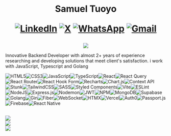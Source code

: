 <h1 align="center"> Samuel Tuoyo 
    
[![LinkedIn](https://img.shields.io/badge/LinkedIn-%230077B5.svg?logo=linkedin&logoColor=white)](https://www.linkedin.com/in/samuel-tuoyo-%F0%9F%93%A2-8568b62b6/) [![X](https://img.shields.io/badge/X-black.svg?logo=X&logoColor=white)](https://twitter.com/Tuoyos26091) 
[![WhatsApp](https://img.shields.io/badge/WhatsApp-green.svg?logo=WhatsApp&logoColor=white)](https://wa.me/2349161591177) 
[![Gmail](https://img.shields.io/badge/-Gmail-c14438?style=flat&logo=Gmail&logoColor=white)](mailto:samueltuoyo9082@gmail.com)

</h1>

<p align="center">
    <img src="https://github-profile-summary-cards.vercel.app/api/cards/profile-details?username=samueltuoyo15&theme=github"
        </p>

<p align='left'>Innovative Backend Developer with almost 2+ years of experience researching and developing solutions that meet client's satisfaction. i work with JavaScript, Typescript and Golang</p>

![HTML5](https://img.shields.io/badge/html5-%23E34F26.svg?style=for-the-badge&logo=html5&logoColor=white)![CSS3](https://img.shields.io/badge/css3-%231572B6.svg?style=for-the-badge&logo=css3&logoColor=white)![JavaScript](https://img.shields.io/badge/javascript-%23323330.svg?style=for-the-badge&logo=javascript&logoColor=%23F7DF1E)![TypeScript](https://img.shields.io/badge/typescript-%23007ACC.svg?style=for-the-badge&logo=typescript&logoColor=white)![React](https://img.shields.io/badge/react-%2320232a.svg?style=for-the-badge&logo=react&logoColor=%2361DAFB)![React Query](https://img.shields.io/badge/-React%20Query-FF4154?style=for-the-badge&logo=react%20query&logoColor=white)![React Router](https://img.shields.io/badge/React_Router-CA4245?style=for-the-badge&logo=react-router&logoColor=white)![React Hook Form](https://img.shields.io/badge/React%20Hook%20Form-%23EC5990.svg?style=for-the-badge&logo=reacthookform&logoColor=white)![Recharts](https://img.shields.io/badge/recharts-%2348CAE4.svg?style=for-the-badge&logo=recharts&logoColor=white)![Chart.js](https://img.shields.io/badge/chart.js-F5788D.svg?style=for-the-badge&logo=chart.js&logoColor=white)![Context API](https://img.shields.io/badge/Context_API-%2320232a.svg?style=for-the-badge&logo=react&logoColor=white)![Stunk](https://img.shields.io/badge/Stunk-%2300C853.svg?style=for-the-badge&logo=stunk&logoColor=white)![TailwindCSS](https://img.shields.io/badge/tailwindcss-%2338B2AC.svg?style=for-the-badge&logo=tailwind-css&logoColor=white)![SASS](https://img.shields.io/badge/SASS-hotpink.svg?style=for-the-badge&logo=SASS&logoColor=white)![Styled Components](https://img.shields.io/badge/styled--components-DB7093?style=for-the-badge&logo=styled-components&logoColor=white)![Vite](https://img.shields.io/badge/vite-%23646CFF.svg?style=for-the-badge&logo=vite&logoColor=white)![ESLint](https://img.shields.io/badge/ESLint-4B3263?style=for-the-badge&logo=eslint&logoColor=white)![NodeJS](https://img.shields.io/badge/node.js-6DA55F?style=for-the-badge&logo=node.js&logoColor=white)![Express.js](https://img.shields.io/badge/express.js-%23404d59.svg?style=for-the-badge&logo=express&logoColor=%2361DAFB)![Nodemon](https://img.shields.io/badge/NODEMON-%23323330.svg?style=for-the-badge&logo=nodemon&logoColor=%BBDEAD)![JWT](https://img.shields.io/badge/JWT-black?style=for-the-badge&logo=JSON%20web%20tokens)![NPM](https://img.shields.io/badge/NPM-%23CB3837.svg?style=for-the-badge&logo=npm&logoColor=white)![MongoDB](https://img.shields.io/badge/MongoDB-%234ea94b.svg?style=for-the-badge&logo=mongodb&logoColor=white)![Supabase](https://img.shields.io/badge/Supabase-3ECF8E?style=for-the-badge&logo=supabase&logoColor=white)![Golang](https://img.shields.io/badge/go-%2300ADD8.svg?style=for-the-badge&logo=go&logoColor=white)![Gin](https://img.shields.io/badge/gin-%23000000.svg?style=for-the-badge&logo=go&logoColor=white)![Fiber](https://img.shields.io/badge/fiber-%23000.svg?style=for-the-badge&logo=fiber&logoColor=white)![WebSocket](https://img.shields.io/badge/websocket-%230084FF.svg?style=for-the-badge&logo=websockets&logoColor=white)![HTMX](https://img.shields.io/badge/htmx-%23f6c915.svg?style=for-the-badge&logo=htmx&logoColor=black)![Vercel](https://img.shields.io/badge/vercel-%23000000.svg?style=for-the-badge&logo=vercel&logoColor=white)![Auth0](https://img.shields.io/badge/Auth0-%230073EC.svg?style=for-the-badge&logo=auth0&logoColor=white)![Passport.js](https://img.shields.io/badge/Passport.js-34A853?style=for-the-badge&logo=passport&logoColor=white)![Firebase](https://img.shields.io/badge/Firebase-%23039BE5.svg?style=for-the-badge&logo=firebase&logoColor=white)![React Native](https://img.shields.io/badge/React_Native-%2320232a.svg?style=for-the-badge&logo=react&logoColor=%2361DAFB)


![](https://github-readme-stats.vercel.app/api?username=samueltuoyo15&theme=dark&hide_border=false&include_all_commits=true&count_private=true)<br/>
![](https://github-readme-streak-stats.herokuapp.com/?user=samueltuoyo15&theme=dark&hide_border=false)<br/>
![](https://github-readme-stats.vercel.app/api/top-langs/?username=samueltuoyo15&theme=dark&hide_border=false&include_all_commits=true&count_private=true&layout=compact)
---

